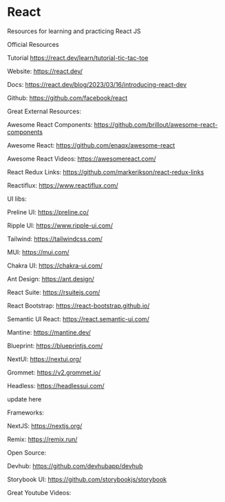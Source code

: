 # React

Resources for learning and practicing React JS

Official Resources

Tutorial https://react.dev/learn/tutorial-tic-tac-toe

Website: https://react.dev/

Docs: https://react.dev/blog/2023/03/16/introducing-react-dev

Github: https://github.com/facebook/react

Great External Resources:

Awesome React Components: https://github.com/brillout/awesome-react-components

Awesome React: https://github.com/enaqx/awesome-react

Awesome React Videos: https://awesomereact.com/

React Redux Links: https://github.com/markerikson/react-redux-links

Reactiflux: https://www.reactiflux.com/

UI libs:

Preline UI: https://preline.co/

Ripple UI: https://www.ripple-ui.com/

Tailwind: https://tailwindcss.com/

MUI: https://mui.com/

Chakra UI: https://chakra-ui.com/

Ant Design: https://ant.design/

React Suite: https://rsuitejs.com/

React Bootstrap: https://react-bootstrap.github.io/

Semantic UI React: https://react.semantic-ui.com/

Mantine: https://mantine.dev/

Blueprint: https://blueprintjs.com/

NextUI: https://nextui.org/

Grommet: https://v2.grommet.io/

Headless: https://headlessui.com/

update here

Frameworks:

NextJS: https://nextjs.org/

Remix: https://remix.run/

Open Source:

Devhub: https://github.com/devhubapp/devhub

Storybook UI: https://github.com/storybookjs/storybook

Great Youtube Videos:
